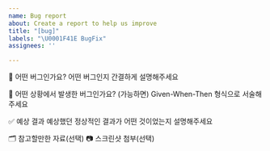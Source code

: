 ```yaml
---
name: Bug report
about: Create a report to help us improve
title: "[bug]"
labels: "\U0001F41E BugFix"
assignees: ''

---
```


📂 어떤 버그인가요?
어떤 버그인지 간결하게 설명해주세요

🧐 어떤 상황에서 발생한 버그인가요?
(가능하면) Given-When-Then 형식으로 서술해주세요

✅ 예상 결과
예상했던 정상적인 결과가 어떤 것이었는지 설명해주세요

🗂️ 참고할만한 자료(선택)
📷 스크린샷 첨부(선택)
